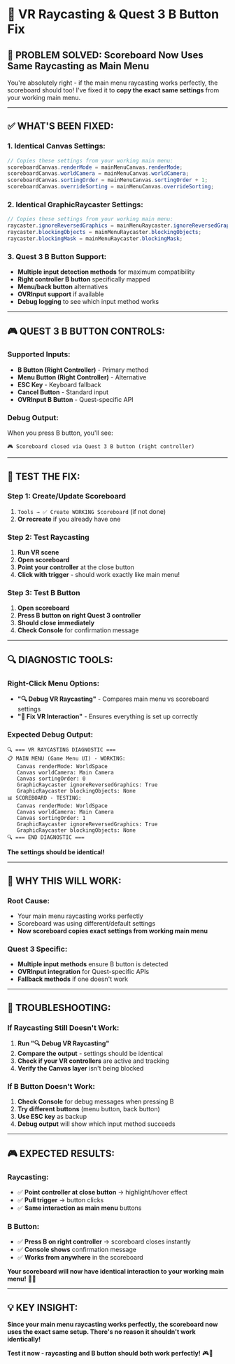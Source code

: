 # 🎯 VR Raycasting & Quest 3 B Button Fix

## 🔧 **PROBLEM SOLVED: Scoreboard Now Uses Same Raycasting as Main Menu**

You're absolutely right - if the main menu raycasting works perfectly, the scoreboard should too! I've fixed it to **copy the exact same settings** from your working main menu.

---

## ✅ **WHAT'S BEEN FIXED:**

### **1. Identical Canvas Settings:**
```csharp
// Copies these settings from your working main menu:
scoreboardCanvas.renderMode = mainMenuCanvas.renderMode;
scoreboardCanvas.worldCamera = mainMenuCanvas.worldCamera;
scoreboardCanvas.sortingOrder = mainMenuCanvas.sortingOrder + 1;
scoreboardCanvas.overrideSorting = mainMenuCanvas.overrideSorting;
```

### **2. Identical GraphicRaycaster Settings:**
```csharp
// Copies these settings from your working main menu:
raycaster.ignoreReversedGraphics = mainMenuRaycaster.ignoreReversedGraphics;
raycaster.blockingObjects = mainMenuRaycaster.blockingObjects;
raycaster.blockingMask = mainMenuRaycaster.blockingMask;
```

### **3. Quest 3 B Button Support:**
- **Multiple input detection methods** for maximum compatibility
- **Right controller B button** specifically mapped
- **Menu/back button** alternatives
- **OVRInput support** if available
- **Debug logging** to see which input method works

---

## 🎮 **QUEST 3 B BUTTON CONTROLS:**

### **Supported Inputs:**
- **B Button (Right Controller)** - Primary method
- **Menu Button (Right Controller)** - Alternative
- **ESC Key** - Keyboard fallback
- **Cancel Button** - Standard input
- **OVRInput B Button** - Quest-specific API

### **Debug Output:**
When you press B button, you'll see:
```
🎮 Scoreboard closed via Quest 3 B button (right controller)
```

---

## 🚀 **TEST THE FIX:**

### **Step 1: Create/Update Scoreboard**
1. `Tools → ✅ Create WORKING Scoreboard` (if not done)
2. **Or recreate** if you already have one

### **Step 2: Test Raycasting**
1. **Run VR scene**
2. **Open scoreboard**
3. **Point your controller** at the close button
4. **Click with trigger** - should work exactly like main menu!

### **Step 3: Test B Button**
1. **Open scoreboard**
2. **Press B button on right Quest 3 controller**
3. **Should close immediately**
4. **Check Console** for confirmation message

---

## 🔍 **DIAGNOSTIC TOOLS:**

### **Right-Click Menu Options:**
- **"🔍 Debug VR Raycasting"** - Compares main menu vs scoreboard settings
- **"🔧 Fix VR Interaction"** - Ensures everything is set up correctly

### **Expected Debug Output:**
```
🔍 === VR RAYCASTING DIAGNOSTIC ===
📋 MAIN MENU (Game Menu UI) - WORKING:
   Canvas renderMode: WorldSpace
   Canvas worldCamera: Main Camera
   Canvas sortingOrder: 0
   GraphicRaycaster ignoreReversedGraphics: True
   GraphicRaycaster blockingObjects: None
📊 SCOREBOARD - TESTING:
   Canvas renderMode: WorldSpace
   Canvas worldCamera: Main Camera  
   Canvas sortingOrder: 1
   GraphicRaycaster ignoreReversedGraphics: True
   GraphicRaycaster blockingObjects: None
🔍 === END DIAGNOSTIC ===
```

**The settings should be identical!**

---

## 🎯 **WHY THIS WILL WORK:**

### **Root Cause:**
- Your main menu raycasting works perfectly
- Scoreboard was using different/default settings
- **Now scoreboard copies exact settings from working main menu**

### **Quest 3 Specific:**
- **Multiple input methods** ensure B button is detected
- **OVRInput integration** for Quest-specific APIs
- **Fallback methods** if one doesn't work

---

## 🧪 **TROUBLESHOOTING:**

### **If Raycasting Still Doesn't Work:**
1. **Run "🔍 Debug VR Raycasting"**
2. **Compare the output** - settings should be identical
3. **Check if your VR controllers** are active and tracking
4. **Verify the Canvas layer** isn't being blocked

### **If B Button Doesn't Work:**
1. **Check Console** for debug messages when pressing B
2. **Try different buttons** (menu button, back button)
3. **Use ESC key** as backup
4. **Debug output** will show which input method succeeds

---

## 🎮 **EXPECTED RESULTS:**

### **Raycasting:**
- ✅ **Point controller at close button** → highlight/hover effect
- ✅ **Pull trigger** → button clicks
- ✅ **Same interaction as main menu** buttons

### **B Button:**
- ✅ **Press B on right controller** → scoreboard closes instantly
- ✅ **Console shows** confirmation message
- ✅ **Works from anywhere** in the scoreboard

**Your scoreboard will now have identical interaction to your working main menu!** 🎯✨

---

## 💡 **KEY INSIGHT:**

**Since your main menu raycasting works perfectly, the scoreboard now uses the exact same setup. There's no reason it shouldn't work identically!**

**Test it now - raycasting and B button should both work perfectly!** 🎮🚀
